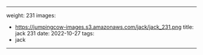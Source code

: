 
---
weight: 231
images:
- https://jumpingcow-images.s3.amazonaws.com/jack/jack_231.png
title: jack 231
date: 2022-10-27
tags:
- jack
---
